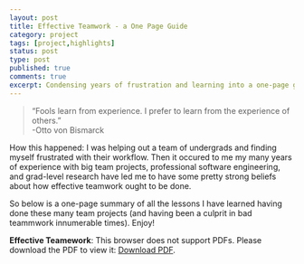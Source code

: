 ```yaml
---
layout: post
title: Effective Teamwork - a One Page Guide
category: project
tags: [project,highlights]
status: post
type: post
published: true
comments: true
excerpt: Condensing years of frustration and learning into a one-page guide on how to get it right
---
```

> “Fools learn from experience. I prefer to learn from the experience of others.” <br>
> -Otto von Bismarck

How this happened: I was helping out a team of undergrads and finding myself frustrated with their workflow.
Then it occured to me my many years of experience with big team projects, professional software engineering, and grad-level research have 
led me to have some pretty strong beliefs about how effective teamwork ought to be done. 

So below is a one-page summary of all the lessons I have learned having done these many team projects (and having been a culprit in bad teammwork innumerable times). Enjoy!

<object data="/writing/files/effective-teamwork/EffectiveTeamwork.pdf" type="application/pdf" width="100%" height="100%">
   <p><b>Effective Teamework</b>: This browser does not support PDFs. Please download the PDF to view it: <a href="/pdf/sample-3pp.pdf">Download PDF</a>.</p>
</object>

